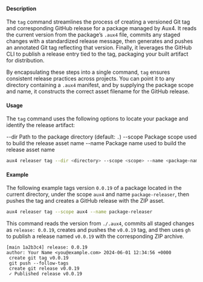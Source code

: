 #### Description

The `tag` command streamlines the process of creating a versioned Git tag and corresponding GitHub release for a package managed by Aux4. It reads the current version from the package’s `.aux4` file, commits any staged changes with a standardized release message, then generates and pushes an annotated Git tag reflecting that version. Finally, it leverages the GitHub CLI to publish a release entry tied to the tag, packaging your built artifact for distribution.

By encapsulating these steps into a single command, `tag` ensures consistent release practices across projects. You can point it to any directory containing a `.aux4` manifest, and by supplying the package scope and name, it constructs the correct asset filename for the GitHub release.

#### Usage

The `tag` command uses the following options to locate your package and identify the release artifact:

  --dir <directory>     Path to the package directory (default: `.`)
  --scope <scope>       Package scope used to build the release asset name
  --name <package-name> Package name used to build the release asset name

```bash
aux4 releaser tag --dir <directory> --scope <scope> --name <package-name>
```

#### Example

The following example tags version `0.0.19` of a package located in the current directory, under the scope `aux4` and name `package-releaser`, then pushes the tag and creates a GitHub release with the ZIP asset.

```bash
aux4 releaser tag --scope aux4 --name package-releaser
```

This command reads the version from `./.aux4`, commits all staged changes as `release: 0.0.19`, creates and pushes the `v0.0.19` tag, and then uses `gh` to publish a release named `v0.0.19` with the corresponding ZIP archive.

```text
[main 1a2b3c4] release: 0.0.19
author: Your Name <you@example.com> 2024-06-01 12:34:56 +0000
 create git tag v0.0.19
 git push --follow-tags
 create git release v0.0.19
 ✓ Published release v0.0.19
```